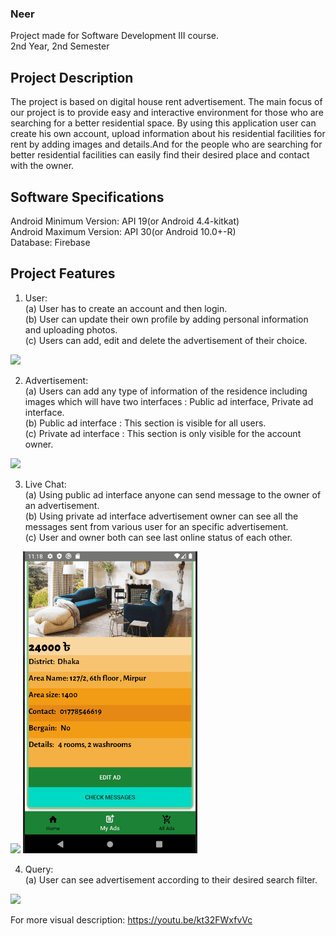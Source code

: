### Neer
Project made for Software Development III course.<br>
2nd Year, 2nd Semester

## Project Description

The project is based on digital house rent advertisement. The main focus
of our project is to provide easy and interactive environment for those
who are searching for a better residential space. By using this application
user can create his own account, upload information about his residential
facilities for rent by adding images and details.And for the people who are
searching for better residential facilities can easily find their desired place
and contact with the owner.

## Software Specifications

Android Minimum Version: API 19(or Android 4.4-kitkat)<br>
Android Maximum Version: API 30(or Android 10.0+-R)<br>
Database: Firebase

## Project Features

1. User:<br>
(a) User has to create an account and then login.<br>
(b) User can update their own profile by adding personal information and uploading photos.<br>
(c) Users can add, edit and delete the advertisement of their choice.

![](user.gif)

2. Advertisement:<br>
(a) Users can add any type of information of the residence including
images which will have two interfaces : Public ad interface,
Private ad interface.<br>
(b) Public ad interface : This section is visible for all users.<br>
(c) Private ad interface : This section is only visible for the account
owner.

![](Advertisement.gif)

3. Live Chat:<br>
(a) Using public ad interface anyone can send message to the owner
of an advertisement.<br>
(b) Using private ad interface advertisement owner can see all the
messages sent from various user for an specific advertisement.<br>
(c) User and owner both can see last online status of each other.

![](Chat_1.gif)
![](Chat_2.gif)

4. Query:<br>
(a) User can see advertisement according to their desired search
filter.<br>

![](Query.gif)


For more visual description: https://youtu.be/kt32FWxfvVc
